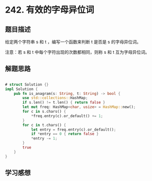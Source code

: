 # 242. 有效的字母异位词

## 题目描述

给定两个字符串 s 和 t ，编写一个函数来判断 t 是否是 s 的字母异位词。

注意：若 s 和 t 中每个字符出现的次数都相同，则称 s 和 t 互为字母异位词。

## 解题思路
```rust

# struct Solution {}
impl Solution {
    pub fn is_anagram(s: String, t: String) -> bool {
        use std::collections::HashMap;
        if s.len() != t.len() { return false }
        let mut freq: HashMap<char, usize> = HashMap::new();
        for c in s.chars() {
            *freq.entry(c).or_default() += 1;
        }
        for c in t.chars() {
            let entry = freq.entry(c).or_default();
            if *entry == 0 { return false }
            *entry -= 1;
        }
        true
    }
}

```

## 学习感想